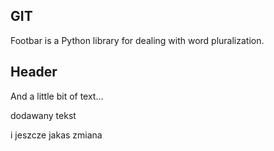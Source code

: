 ## GIT

Footbar is a Python library for dealing with word pluralization.

## Header

And a little bit of text...

dodawany tekst

i jeszcze jakas zmiana
